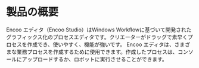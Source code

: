 # 製品の概要

Encoo エディタ（Encoo Studio）はWindows Workflowに基づいて開発されたグラフィックス化のプロセスエディタです。クリエーターがドラッグで素早くプロセスを作成でき、使いやすく、機能が強いです。
Encoo エディタは、さまざまな業務プロセスを作成するために使用できます。作成したプロセスは、コンソールにアップロードするか、ロボットに実行させることができます。
